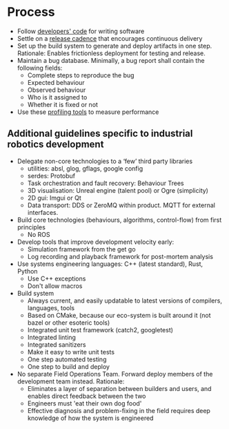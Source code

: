 # Process

- Follow [developers' code](developers_code.md) for writing software
- Settle on a [release cadence](release_cadence.md) that encourages continuous delivery
- Set up the build system to generate and deploy artifacts in one step. Rationale: Enables frictionless deployment for testing and release.
- Maintain a bug database. Minimally, a bug report shall contain the following fields:
  - Complete steps to reproduce the bug
  - Expected behaviour
  - Observed behaviour
  - Who is it assigned to
  - Whether it is fixed or not
- Use these [profiling tools](profiling.md) to measure performance

## Additional guidelines specific to industrial robotics development

- Delegate non-core technologies to a ‘few’ third party libraries
  - utilities: absl, glog, gflags, google config
  - serdes: Protobuf
  - Task orchestration and fault recovery: Behaviour Trees
  - 3D visualisation: Unreal engine (talent pool) or Ogre (simplicity)
  - 2D gui: Imgui or Qt
  - Data transport: DDS or ZeroMQ within product. MQTT for external interfaces.
- Build core technologies (behaviours, algorithms, control-flow) from first principles
  - No ROS
- Develop tools that improve development velocity early:
  - Simulation framework from the get go
  - Log recording and playback framework for post-mortem analysis
- Use systems engineering languages: C++ (latest standard), Rust, Python
  - Use C++ exceptions
  - Don't allow macros
- Build system
  - Always current, and easily updatable to latest versions of compilers, languages, tools
  - Based on CMake, because our eco-system is built around it (not bazel or other esoteric tools)
  - Integrated unit test framework (catch2, googletest)
  - Integrated linting
  - Integrated sanitizers
  - Make it easy to write unit tests
  - One step automated testing
  - One step to build and deploy
- No separate Field Operations Team. Forward deploy members of the development team instead. Rationale:
  - Eliminates a layer of separation between builders and users, and enables direct feedback between the two
  - Engineers must 'eat their own dog food'
  - Effective diagnosis and problem-fixing in the field requires deep knowledge of how the system is engineered
  